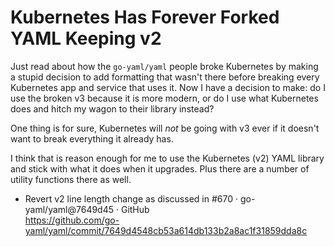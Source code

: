 # Kubernetes Has Forever Forked YAML Keeping v2

Just read about how the `go-yaml/yaml` people broke Kubernetes by making
a stupid decision to add formatting that wasn't there before breaking
every Kubernetes app and service that uses it. Now I have a decision to
make: do I use the broken v3 because it is more modern, or do I use what
Kubernetes does and hitch my wagon to their library instead?

One thing is for sure, Kubernetes will *not* be going with v3 ever if it
doesn't want to break everything it already has.

I think that is reason enough for me to use the Kubernetes (v2) YAML
library and stick with what it does when it upgrades. Plus there are a
number of utility functions there as well.

* Revert v2 line length change as discussed in \#670 · go-yaml/yaml\@7649d45 · GitHub  
  <https://github.com/go-yaml/yaml/commit/7649d4548cb53a614db133b2a8ac1f31859dda8c>
